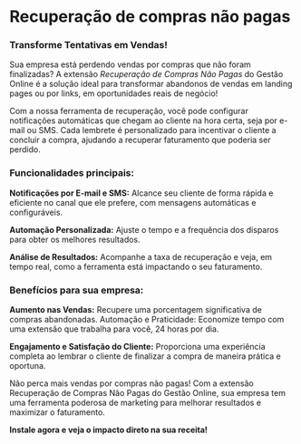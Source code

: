 # Recuperação de compras não pagas

### Transforme Tentativas em Vendas!

Sua empresa está perdendo vendas por compras que não foram finalizadas? A extensão *Recuperação de Compras Não Pagas* do Gestão Online é a solução ideal para transformar abandonos de vendas em landing pages ou por links, em oportunidades reais de negócio!

Com a nossa ferramenta de recuperação, você pode configurar notificações automáticas que chegam ao cliente na hora certa, seja por e-mail ou SMS. Cada lembrete é personalizado para incentivar o cliente a concluir a compra, ajudando a recuperar faturamento que poderia ser perdido.

### Funcionalidades principais:

**Notificações por E-mail e SMS:** Alcance seu cliente de forma rápida e eficiente no canal que ele prefere, com mensagens automáticas e configuráveis.

**Automação Personalizada:** Ajuste o tempo e a frequência dos disparos para obter os melhores resultados.

**Análise de Resultados:** Acompanhe a taxa de recuperação e veja, em tempo real, como a ferramenta está impactando o seu faturamento.

### Benefícios para sua empresa:

**Aumento nas Vendas:** Recupere uma porcentagem significativa de compras abandonadas.
Automação e Praticidade: Economize tempo com uma extensão que trabalha para você, 24 horas por dia.

**Engajamento e Satisfação do Cliente:** Proporciona uma experiência completa ao lembrar o cliente de finalizar a compra de maneira prática e oportuna.

Não perca mais vendas por compras não pagas! Com a extensão Recuperação de Compras Não Pagas do Gestão Online, sua empresa tem uma ferramenta poderosa de marketing para melhorar resultados e maximizar o faturamento.

**Instale agora e veja o impacto direto na sua receita!**